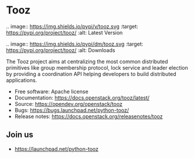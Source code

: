 Tooz
====

.. image:: https://img.shields.io/pypi/v/tooz.svg
    :target: https://pypi.org/project/tooz/
    :alt: Latest Version

.. image:: https://img.shields.io/pypi/dm/tooz.svg
    :target: https://pypi.org/project/tooz/
    :alt: Downloads

The Tooz project aims at centralizing the most common distributed primitives
like group membership protocol, lock service and leader election by providing
a coordination API helping developers to build distributed applications.

* Free software: Apache license
* Documentation: https://docs.openstack.org/tooz/latest/
* Source: https://opendev.org/openstack/tooz
* Bugs: https://bugs.launchpad.net/python-tooz/
* Release notes: https://docs.openstack.org/releasenotes/tooz

Join us
-------

- https://launchpad.net/python-tooz
